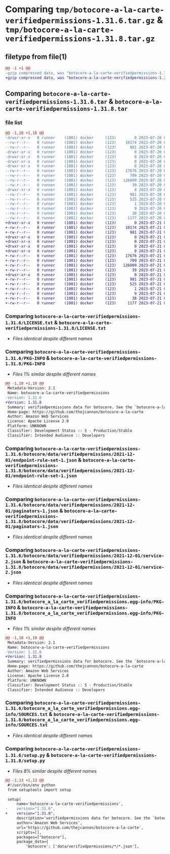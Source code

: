 # Comparing `tmp/botocore-a-la-carte-verifiedpermissions-1.31.6.tar.gz` & `tmp/botocore-a-la-carte-verifiedpermissions-1.31.8.tar.gz`

## filetype from file(1)

```diff
@@ -1 +1 @@
-gzip compressed data, was "botocore-a-la-carte-verifiedpermissions-1.31.6.tar", last modified: Thu Jul 20 01:20:45 2023, max compression
+gzip compressed data, was "botocore-a-la-carte-verifiedpermissions-1.31.8.tar", last modified: Fri Jul 21 01:21:56 2023, max compression
```

## Comparing `botocore-a-la-carte-verifiedpermissions-1.31.6.tar` & `botocore-a-la-carte-verifiedpermissions-1.31.8.tar`

### file list

```diff
@@ -1,18 +1,18 @@
-drwxr-xr-x   0 runner    (1001) docker     (123)        0 2023-07-20 01:20:45.970922 botocore-a-la-carte-verifiedpermissions-1.31.6/
--rw-r--r--   0 runner    (1001) docker     (123)    10174 2023-07-20 01:20:45.000000 botocore-a-la-carte-verifiedpermissions-1.31.6/LICENSE.txt
--rw-r--r--   0 runner    (1001) docker     (123)      981 2023-07-20 01:20:45.970922 botocore-a-la-carte-verifiedpermissions-1.31.6/PKG-INFO
-drwxr-xr-x   0 runner    (1001) docker     (123)        0 2023-07-20 01:20:45.966922 botocore-a-la-carte-verifiedpermissions-1.31.6/botocore/
-drwxr-xr-x   0 runner    (1001) docker     (123)        0 2023-07-20 01:20:45.966922 botocore-a-la-carte-verifiedpermissions-1.31.6/botocore/data/
-drwxr-xr-x   0 runner    (1001) docker     (123)        0 2023-07-20 01:20:45.966922 botocore-a-la-carte-verifiedpermissions-1.31.6/botocore/data/verifiedpermissions/
-drwxr-xr-x   0 runner    (1001) docker     (123)        0 2023-07-20 01:20:45.970922 botocore-a-la-carte-verifiedpermissions-1.31.6/botocore/data/verifiedpermissions/2021-12-01/
--rw-r--r--   0 runner    (1001) docker     (123)    17676 2023-07-20 01:19:55.000000 botocore-a-la-carte-verifiedpermissions-1.31.6/botocore/data/verifiedpermissions/2021-12-01/endpoint-rule-set-1.json
--rw-r--r--   0 runner    (1001) docker     (123)      709 2023-07-20 01:19:55.000000 botocore-a-la-carte-verifiedpermissions-1.31.6/botocore/data/verifiedpermissions/2021-12-01/paginators-1.json
--rw-r--r--   0 runner    (1001) docker     (123)   126009 2023-07-20 01:19:55.000000 botocore-a-la-carte-verifiedpermissions-1.31.6/botocore/data/verifiedpermissions/2021-12-01/service-2.json
--rw-r--r--   0 runner    (1001) docker     (123)       39 2023-07-20 01:19:55.000000 botocore-a-la-carte-verifiedpermissions-1.31.6/botocore/data/verifiedpermissions/2021-12-01/waiters-2.json
-drwxr-xr-x   0 runner    (1001) docker     (123)        0 2023-07-20 01:20:45.970922 botocore-a-la-carte-verifiedpermissions-1.31.6/botocore_a_la_carte_verifiedpermissions.egg-info/
--rw-r--r--   0 runner    (1001) docker     (123)      981 2023-07-20 01:20:45.000000 botocore-a-la-carte-verifiedpermissions-1.31.6/botocore_a_la_carte_verifiedpermissions.egg-info/PKG-INFO
--rw-r--r--   0 runner    (1001) docker     (123)      525 2023-07-20 01:20:45.000000 botocore-a-la-carte-verifiedpermissions-1.31.6/botocore_a_la_carte_verifiedpermissions.egg-info/SOURCES.txt
--rw-r--r--   0 runner    (1001) docker     (123)        1 2023-07-20 01:20:45.000000 botocore-a-la-carte-verifiedpermissions-1.31.6/botocore_a_la_carte_verifiedpermissions.egg-info/dependency_links.txt
--rw-r--r--   0 runner    (1001) docker     (123)        9 2023-07-20 01:20:45.000000 botocore-a-la-carte-verifiedpermissions-1.31.6/botocore_a_la_carte_verifiedpermissions.egg-info/top_level.txt
--rw-r--r--   0 runner    (1001) docker     (123)       38 2023-07-20 01:20:45.970922 botocore-a-la-carte-verifiedpermissions-1.31.6/setup.cfg
--rw-r--r--   0 runner    (1001) docker     (123)     1177 2023-07-20 01:20:45.000000 botocore-a-la-carte-verifiedpermissions-1.31.6/setup.py
+drwxr-xr-x   0 runner    (1001) docker     (123)        0 2023-07-21 01:21:56.603570 botocore-a-la-carte-verifiedpermissions-1.31.8/
+-rw-r--r--   0 runner    (1001) docker     (123)    10174 2023-07-21 01:21:56.000000 botocore-a-la-carte-verifiedpermissions-1.31.8/LICENSE.txt
+-rw-r--r--   0 runner    (1001) docker     (123)      981 2023-07-21 01:21:56.603570 botocore-a-la-carte-verifiedpermissions-1.31.8/PKG-INFO
+drwxr-xr-x   0 runner    (1001) docker     (123)        0 2023-07-21 01:21:56.603570 botocore-a-la-carte-verifiedpermissions-1.31.8/botocore/
+drwxr-xr-x   0 runner    (1001) docker     (123)        0 2023-07-21 01:21:56.603570 botocore-a-la-carte-verifiedpermissions-1.31.8/botocore/data/
+drwxr-xr-x   0 runner    (1001) docker     (123)        0 2023-07-21 01:21:56.603570 botocore-a-la-carte-verifiedpermissions-1.31.8/botocore/data/verifiedpermissions/
+drwxr-xr-x   0 runner    (1001) docker     (123)        0 2023-07-21 01:21:56.603570 botocore-a-la-carte-verifiedpermissions-1.31.8/botocore/data/verifiedpermissions/2021-12-01/
+-rw-r--r--   0 runner    (1001) docker     (123)    17676 2023-07-21 01:21:06.000000 botocore-a-la-carte-verifiedpermissions-1.31.8/botocore/data/verifiedpermissions/2021-12-01/endpoint-rule-set-1.json
+-rw-r--r--   0 runner    (1001) docker     (123)      709 2023-07-21 01:21:06.000000 botocore-a-la-carte-verifiedpermissions-1.31.8/botocore/data/verifiedpermissions/2021-12-01/paginators-1.json
+-rw-r--r--   0 runner    (1001) docker     (123)   126009 2023-07-21 01:21:06.000000 botocore-a-la-carte-verifiedpermissions-1.31.8/botocore/data/verifiedpermissions/2021-12-01/service-2.json
+-rw-r--r--   0 runner    (1001) docker     (123)       39 2023-07-21 01:21:06.000000 botocore-a-la-carte-verifiedpermissions-1.31.8/botocore/data/verifiedpermissions/2021-12-01/waiters-2.json
+drwxr-xr-x   0 runner    (1001) docker     (123)        0 2023-07-21 01:21:56.603570 botocore-a-la-carte-verifiedpermissions-1.31.8/botocore_a_la_carte_verifiedpermissions.egg-info/
+-rw-r--r--   0 runner    (1001) docker     (123)      981 2023-07-21 01:21:56.000000 botocore-a-la-carte-verifiedpermissions-1.31.8/botocore_a_la_carte_verifiedpermissions.egg-info/PKG-INFO
+-rw-r--r--   0 runner    (1001) docker     (123)      525 2023-07-21 01:21:56.000000 botocore-a-la-carte-verifiedpermissions-1.31.8/botocore_a_la_carte_verifiedpermissions.egg-info/SOURCES.txt
+-rw-r--r--   0 runner    (1001) docker     (123)        1 2023-07-21 01:21:56.000000 botocore-a-la-carte-verifiedpermissions-1.31.8/botocore_a_la_carte_verifiedpermissions.egg-info/dependency_links.txt
+-rw-r--r--   0 runner    (1001) docker     (123)        9 2023-07-21 01:21:56.000000 botocore-a-la-carte-verifiedpermissions-1.31.8/botocore_a_la_carte_verifiedpermissions.egg-info/top_level.txt
+-rw-r--r--   0 runner    (1001) docker     (123)       38 2023-07-21 01:21:56.603570 botocore-a-la-carte-verifiedpermissions-1.31.8/setup.cfg
+-rw-r--r--   0 runner    (1001) docker     (123)     1177 2023-07-21 01:21:56.000000 botocore-a-la-carte-verifiedpermissions-1.31.8/setup.py
```

### Comparing `botocore-a-la-carte-verifiedpermissions-1.31.6/LICENSE.txt` & `botocore-a-la-carte-verifiedpermissions-1.31.8/LICENSE.txt`

 * *Files identical despite different names*

### Comparing `botocore-a-la-carte-verifiedpermissions-1.31.6/PKG-INFO` & `botocore-a-la-carte-verifiedpermissions-1.31.8/PKG-INFO`

 * *Files 1% similar despite different names*

```diff
@@ -1,10 +1,10 @@
 Metadata-Version: 2.1
 Name: botocore-a-la-carte-verifiedpermissions
-Version: 1.31.6
+Version: 1.31.8
 Summary: verifiedpermissions data for botocore. See the `botocore-a-la-carte` package for more info.
 Home-page: https://github.com/thejcannon/botocore-a-la-carte
 Author: Amazon Web Services
 License: Apache License 2.0
 Platform: UNKNOWN
 Classifier: Development Status :: 5 - Production/Stable
 Classifier: Intended Audience :: Developers
```

### Comparing `botocore-a-la-carte-verifiedpermissions-1.31.6/botocore/data/verifiedpermissions/2021-12-01/endpoint-rule-set-1.json` & `botocore-a-la-carte-verifiedpermissions-1.31.8/botocore/data/verifiedpermissions/2021-12-01/endpoint-rule-set-1.json`

 * *Files identical despite different names*

### Comparing `botocore-a-la-carte-verifiedpermissions-1.31.6/botocore/data/verifiedpermissions/2021-12-01/paginators-1.json` & `botocore-a-la-carte-verifiedpermissions-1.31.8/botocore/data/verifiedpermissions/2021-12-01/paginators-1.json`

 * *Files identical despite different names*

### Comparing `botocore-a-la-carte-verifiedpermissions-1.31.6/botocore/data/verifiedpermissions/2021-12-01/service-2.json` & `botocore-a-la-carte-verifiedpermissions-1.31.8/botocore/data/verifiedpermissions/2021-12-01/service-2.json`

 * *Files identical despite different names*

### Comparing `botocore-a-la-carte-verifiedpermissions-1.31.6/botocore_a_la_carte_verifiedpermissions.egg-info/PKG-INFO` & `botocore-a-la-carte-verifiedpermissions-1.31.8/botocore_a_la_carte_verifiedpermissions.egg-info/PKG-INFO`

 * *Files 1% similar despite different names*

```diff
@@ -1,10 +1,10 @@
 Metadata-Version: 2.1
 Name: botocore-a-la-carte-verifiedpermissions
-Version: 1.31.6
+Version: 1.31.8
 Summary: verifiedpermissions data for botocore. See the `botocore-a-la-carte` package for more info.
 Home-page: https://github.com/thejcannon/botocore-a-la-carte
 Author: Amazon Web Services
 License: Apache License 2.0
 Platform: UNKNOWN
 Classifier: Development Status :: 5 - Production/Stable
 Classifier: Intended Audience :: Developers
```

### Comparing `botocore-a-la-carte-verifiedpermissions-1.31.6/botocore_a_la_carte_verifiedpermissions.egg-info/SOURCES.txt` & `botocore-a-la-carte-verifiedpermissions-1.31.8/botocore_a_la_carte_verifiedpermissions.egg-info/SOURCES.txt`

 * *Files identical despite different names*

### Comparing `botocore-a-la-carte-verifiedpermissions-1.31.6/setup.py` & `botocore-a-la-carte-verifiedpermissions-1.31.8/setup.py`

 * *Files 8% similar despite different names*

```diff
@@ -1,13 +1,13 @@
 #!/usr/bin/env python
 from setuptools import setup
 
 setup(
     name='botocore-a-la-carte-verifiedpermissions',
-    version="1.31.6",
+    version="1.31.8",
     description='verifiedpermissions data for botocore. See the `botocore-a-la-carte` package for more info.',
     author='Amazon Web Services',
     url='https://github.com/thejcannon/botocore-a-la-carte',
     scripts=[],
     packages=["botocore"],
     package_data={
         'botocore': ['data/verifiedpermissions/*/*.json'],
```

